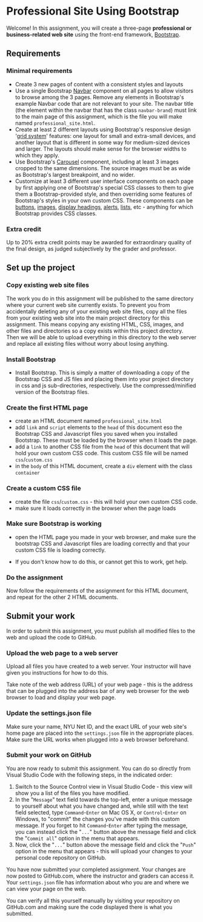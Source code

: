 # Professional Site Using Bootstrap

Welcome! In this assignment, you will create a three-page **professional or business-related web site** using the front-end framework, [Bootstrap](https://getbootstrap.com).

## Requirements

### Minimal requirements

- Create 3 new pages of content with a consistent styles and layouts
- Use a single Bootstrap [Navbar](https://getbootstrap.com/docs/4.5/components/navbar/) component on all pages to allow visitors to browse among the 3 pages. Remove any elements in Bootstrap's example Navbar code that are not relevant to your site. The navbar title (the element within the navbar that has the class `navbar-brand`) must link to the main page of this assignment, which is the file you will make named `professional_site.html`.
- Create at least 2 different layouts using Bootstrap's responsive design '[grid system](https://getbootstrap.com/docs/4.5/layout/grid/)' features: one layout for small and extra-small devices, and another layout that is different in some way for medium-sized devices and larger. The layouts should make sense for the browser widths to which they apply.
- Use Bootstrap's [Carousel](https://getbootstrap.com/docs/4.5/components/carousel/) component, including at least 3 images cropped to the same dimensions. The source images must be as wide as Bootstrap's largest breakpoint, and no wider.
- Customize at least 3 different user interface components on each page by first applying one of Bootstrap's special CSS classes to them to give them a Bootstrap-provided style, and then overriding some features of Bootstrap's styles in your own custom CSS. These components can be [buttons](https://getbootstrap.com/docs/4.5/components/buttons/), [images](https://getbootstrap.com/docs/4.5/content/images/), [display headings](https://getbootstrap.com/docs/4.5/content/typography/#display-headings), [alerts](https://getbootstrap.com/docs/4.5/components/alerts/), [lists](https://getbootstrap.com/docs/4.5/content/typography/#lists), etc - anything for which Bootstrap provides CSS classes.

### Extra credit

Up to 20% extra credit points may be awarded for extraordinary quality of the final design, as judged subjectively by the grader and professor.

## Set up the project

### Copy existing web site files

The work you do in this assignment will be published to the same directory where your current web site currently exists. To prevent you from accidentally deleting any of your existing web site files, copy all the files from your existing web site into the main project directory for this assignment. This means copying any existing HTML, CSS, images, and other files and directories so a copy exists within this project directory. Then we will be able to upload everything in this directory to the web server and replace all existing files without worry about losing anything.

### Install Bootstrap

- Install Bootstrap. This is simply a matter of downloading a copy of the Bootstrap CSS and JS files and placing them into your project directory in css and js sub-directories, respectively. Use the compressed/minified version of the Bootstrap files.

### Create the first HTML page

- create an HTML document named `professional_site.html`
- add `link` and `script` elements to the `head` of this document eso the Bootstrap CSS and Javascript files you saved when you installed Bootstrap. These must be loaded by the browser when it loads the page.
- add a `link` to another CSS file from the `head` of this document that will hold your own custom CSS code. This custom CSS file will be named `css`/`custom.css`
- in the `body` of this HTML document, create a `div` element with the class `container`

### Create a custom CSS file

- create the file `css`/`custom.css` - this will hold your own custom CSS code.
- make sure it loads correctly in the browser when the page loads

### Make sure Bootstrap is working

- open the HTML page you made in your web browser, and make sure the bootstrap CSS and Javascript files are loading correctly and that your custom CSS file is loading correctly.

- If you don't know how to do this, or cannot get this to work, get help.

### Do the assignment

Now follow the requirements of the assignment for this HTML document, and repeat for the other 2 HTML documents.

## Submit your work

In order to submit this assignment, you must publish all modified files to the web and upload the code to GitHub.

### Upload the web page to a web server

Upload all files you have created to a web server. Your instructor will have given you instructions for how to do this.

Take note of the web address (URL) of your web page - this is the address that can be plugged into the address bar of any web browser for the web browser to load and display your web page.

### Update the settings.json file

Make sure your name, NYU Net ID, and the exact URL of your web site's home page are placed into the `settings.json` file in the appropriate places. Make sure the URL works when plugged into a web browser beforehand.

### Submit your work on GitHub

You are now ready to submit this assignment. You can do so directly from Visual Studio Code with the following steps, in the indicated order:

1. Switch to the Source Control view in Visual Studio Code - this view will show you a list of the files you have modified.
1. In the "`Message`" text field towards the top-left, enter a unique message to yourself about what you have changed and, while still with the text field selected, type `Command`-`Enter` on Mac OS X, or `Control`-`Enter` on Windows, to "commit" the changes you've made with this custom message. If you forget to hit `Command`-`Enter` after typing the message, you can instead click the "`...`" button above the message field and click the "`Commit all`" option in the menu that appears.
1. Now, click the "`...`" button above the message field and click the "`Push`" option in the menu that appears - this will upload your changes to your personal code repository on GitHub.

You have now submitted your completed assignment. Your changes are now posted to GitHub.com, where the instructor and graders can access it. Your `settings.json` file has information about who you are and where we can view your page on the web.

You can verify all this yourself manually by visiting your repository on GitHub.com and making sure the code displayed there is what you submitted.
